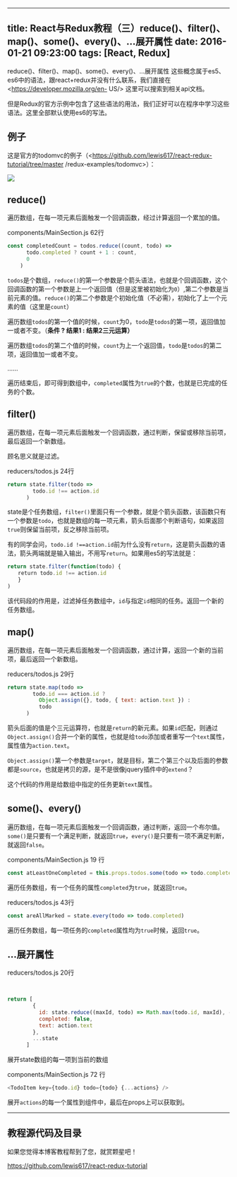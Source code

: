 
---
title: React与Redux教程（三）reduce()、filter()、map()、some()、every()、...展开属性
date: 2016-01-21 09:23:00
tags: [React, Redux]
---

reduce()、filter()、map()、some()、every()、...展开属性
这些概念属于es5、es6中的语法，跟react+redux并没有什么联系，我们直接在<https://developer.mozilla.org/en-
US/> 这里可以搜索到相关api文档。

但是Redux的官方示例中包含了这些语法的用法，我们正好可以在程序中学习这些语法。这里全部默认使用es6的写法。

<!--more-->

## 例子

这是官方的todomvc的例子（<https://github.com/lewis617/react-redux-tutorial/tree/master
/redux-examples/todomvc>）：

![](https://ws1.sinaimg.cn/large/83900b4egw1f9xtk41cryj208h04zt8o.jpg)

## reduce()

遍历数组，在每一项元素后面触发一个回调函数，经过计算返回一个累加的值。

components/MainSection.js 62行

```js 
const completedCount = todos.reduce((count, todo) =>
      todo.completed ? count + 1 : count,
      0
    )
```

`todos`是个数组，`reduce()`的第一个参数是个箭头语法，也就是个回调函数，这个回调函数的第一个参数是上一个返回值（但是这里被初始化为`0`）,第二个参数是当前元素的值。`reduce()`的第二个参数是个初始化值（不必需），初始化了上一个元素的值（这里是`count`）

遍历数组`todos`的第一个值的时候，`count`为0，`todo`是`todos`的第一项，返回值加一或者不变。（**条件 ? 结果1 : 结果2三元运算）**

遍历数组`todos`的第二个值的时候，`count`为上一个返回值，`todo`是`todos`的第二项，返回值加一或者不变。

……

遍历结束后，即可得到数组中，`completed`属性为`true`的个数，也就是已完成的任务的个数。

## filter()

遍历数组，在每一项元素后面触发一个回调函数，通过判断，保留或移除当前项，最后返回一个新数组。

顾名思义就是过滤。

reducers/todos.js 24行

```js
return state.filter(todo =>
        todo.id !== action.id
      )
```

state是个任务数组，`filter()`里面只有一个参数，就是个箭头函数，该函数只有一个参数是`todo`，也就是数组的每一项元素，箭头后面那个判断语句，如果返回`true`则保留当前项，反之移除当前项。

有的同学会问，`todo.id !==action.id`前为什么没有`return`，这是箭头函数的语法，箭头两端就是输入输出，不用写`return`。如果用es5的写法就是：

```js
return state.filter(function(todo) {  
　　return todo.id !== action.id  
　　}  
)
```
该代码段的作用是，过滤掉任务数组中，`id`与指定`id`相同的任务。返回一个新的任务数组。

## map()

遍历数组，在每一项元素后面触发一个回调函数，通过计算，返回一个新的当前项，最后返回一个新数组。

reducers/todos.js 29行

```js
return state.map(todo =>
        todo.id === action.id ?
          Object.assign({}, todo, { text: action.text }) :
          todo
      )
```

箭头后面的值是个三元运算符，也就是`return`的新元素。如果`id`匹配，则通过`Object.assign()`合并一个新的属性，也就是给`todo`添加或者重写一个`text`属性，属性值为`action.text`。

`Object.assign()`第一个参数是`target`，就是目标，第二个第三个以及后面的参数都是`source`，也就是拷贝的源，是不是很像jquery插件中的`extend`？

这个代码的作用是给数组中指定的任务更新`text`属性。

## some()、every()

遍历数组，在每一项元素后面触发一个回调函数，通过判断，返回一个布尔值。`some()`是只要有一个满足判断，就返回`true`，`every()`是只要有一项不满足判断，就返回`false`。

components/MainSection.js  19 行

```js
const atLeastOneCompleted = this.props.todos.some(todo => todo.completed)
```
遍历任务数组，有一个任务的属性`completed`为`true`，就返回`true`。

reducers/todos.js 43行

```js
const areAllMarked = state.every(todo => todo.completed)
```
遍历任务数组，每一项任务的`completed`属性均为`true`时候，返回`true`。

## ...展开属性

reducers/todos.js 20行

```js
    
    
return [
        {
          id: state.reduce((maxId, todo) => Math.max(todo.id, maxId), -1) + 1,
          completed: false,
          text: action.text
        }, 
        ...state
      ]
```

展开state数组的每一项到当前的数组

components/MainSection.js  72 行

```js
<TodoItem key={todo.id} todo={todo} {...actions} />
```

展开`actions`的每一个属性到组件中，最后在props上可以获取到。

* * *

## 教程源代码及目录

如果您觉得本博客教程帮到了您，就赏颗星吧！

https://github.com/lewis617/react-redux-tutorial



